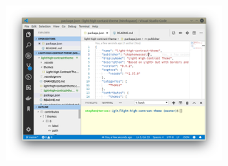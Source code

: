 ![screenshot](https://raw.githubusercontent.com/StephenWassell/light-high-contrast-theme/master/screenshot.png "screenshot")
